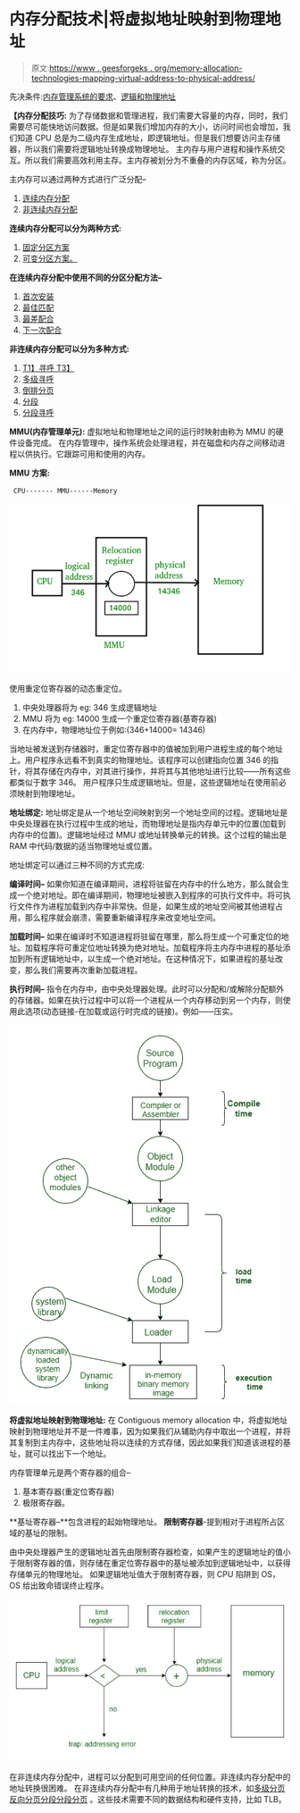 # 内存分配技术|将虚拟地址映射到物理地址

> 原文:[https://www . geesforgeks . org/memory-allocation-technologies-mapping-virtual-address-to-physical-address/](https://www.geeksforgeeks.org/memory-allocation-techniques-mapping-virtual-addresses-to-physical-addresses/)

先决条件:[内存管理系统的要求](https://www.geeksforgeeks.org/requirements-of-memory-management-system/)、[逻辑和物理地址](https://www.geeksforgeeks.org/logical-and-physical-address-in-operating-system/)

**【内存分配技巧:**
为了存储数据和管理进程，我们需要大容量的内存，同时，我们需要尽可能快地访问数据。但是如果我们增加内存的大小，访问时间也会增加，我们知道 CPU 总是为二级内存生成地址，即逻辑地址。但是我们想要访问主存储器，所以我们需要将逻辑地址转换成物理地址。
主内存与用户进程和操作系统交互。所以我们需要高效利用主存。主内存被划分为不重叠的内存区域，称为分区。

主内存可以通过两种方式进行广泛分配–

1.  [连续内存分配](https://www.geeksforgeeks.org/implementation-of-contiguous-memory-management-techniques/)
2.  [非连续内存分配](https://www.geeksforgeeks.org/non-contiguous-allocation-in-operating-system/)

**连续内存分配可以分为两种方式:**

1.  [固定分区方案](https://www.geeksforgeeks.org/fixed-or-static-partitioning-in-operating-system/)
2.  [可变分区方案。](https://www.geeksforgeeks.org/variable-or-dynamic-partitioning-in-operating-system/)

**在连续内存分配中使用不同的分区分配方法–**

1.  [首次安装](https://www.geeksforgeeks.org/first-fit-allocation-in-operating-systems/)
2.  [最佳匹配](https://www.geeksforgeeks.org/best-fit-allocation-in-operating-system/)
3.  [最差配合](https://www.geeksforgeeks.org/worst-fit-allocation-in-operating-systems/)
4.  [下一次配合](https://www.geeksforgeeks.org/program-for-next-fit-algorithm-in-memory-management/)

**非连续内存分配可以分为多种方式:**

1.  [T1】寻呼 T3】](https://www.geeksforgeeks.org/paging-in-operating-system/)
2.  [多级寻呼](https://www.geeksforgeeks.org/multilevel-paging-in-operating-system/)
3.  [倒排分页](https://www.geeksforgeeks.org/inverted-page-table-in-operating-system/)
4.  [分段](https://www.geeksforgeeks.org/segmentation-in-operating-system/)
5.  [分段寻呼](https://www.geeksforgeeks.org/paged-segmentation-and-segmented-paging/)

**MMU(内存管理单元):**
虚拟地址和物理地址之间的运行时映射由称为 MMU 的硬件设备完成。
在内存管理中，操作系统会处理进程，并在磁盘和内存之间移动进程以供执行。它跟踪可用和使用的内存。

**MMU 方案:**

```
 CPU------- MMU------Memory 
```

![MMU scheme](img/af547e1f308f29fd25b4a0b9182ac121.png)

使用重定位寄存器的动态重定位。

1.  中央处理器将为 eg: 346 生成逻辑地址
2.  MMU 将为 eg: 14000 生成一个重定位寄存器(基寄存器)
3.  在内存中，物理地址位于例如:(346+14000= 14346)

当地址被发送到存储器时，重定位寄存器中的值被加到用户进程生成的每个地址上。用户程序永远看不到真实的物理地址。该程序可以创建指向位置 346 的指针，将其存储在内存中，对其进行操作，并将其与其他地址进行比较——所有这些都类似于数字 346。
用户程序只生成逻辑地址。但是，这些逻辑地址在使用前必须映射到物理地址。

**地址绑定:**
地址绑定是从一个地址空间映射到另一个地址空间的过程。逻辑地址是中央处理器在执行过程中生成的地址，而物理地址是指内存单元中的位置(加载到内存中的位置)。逻辑地址经过 MMU 或地址转换单元的转换。这个过程的输出是 RAM 中代码/数据的适当物理地址或位置。

地址绑定可以通过三种不同的方式完成:

**编译时间–**
如果你知道在编译期间，进程将驻留在内存中的什么地方，那么就会生成一个绝对地址。即在编译期间，物理地址被嵌入到程序的可执行文件中。将可执行文件作为进程加载到内存中非常快。但是，如果生成的地址空间被其他进程占用，那么程序就会崩溃，需要重新编译程序来改变地址空间。

**加载时间–**
如果在编译时不知道进程将驻留在哪里，那么将生成一个可重定位的地址。加载程序将可重定位地址转换为绝对地址。加载程序将主内存中进程的基址添加到所有逻辑地址中，以生成一个绝对地址。在这种情况下，如果进程的基址改变，那么我们需要再次重新加载进程。

**执行时间–**
指令在内存中，由中央处理器处理。此时可以分配和/或解除分配额外的存储器。如果在执行过程中可以将一个进程从一个内存移动到另一个内存，则使用此选项(动态链接-在加载或运行时完成的链接)。例如——压实。

![](img/0390db912c2809cd6448c881e3fd1531.png)

**将虚拟地址映射到物理地址:**
在 Contiguous memory allocation 中，将虚拟地址映射到物理地址并不是一件难事，因为如果我们从辅助内存中取出一个进程，并将其复制到主内存中，这些地址将以连续的方式存储，因此如果我们知道该进程的基址，就可以找出下一个地址。

内存管理单元是两个寄存器的组合–

1.  基本寄存器(重定位寄存器)
2.  极限寄存器。

**基址寄存器–**包含进程的起始物理地址。
**限制寄存器**-提到相对于进程所占区域的基址的限制。

由中央处理器产生的逻辑地址首先由限制寄存器检查，如果产生的逻辑地址的值小于限制寄存器的值，则存储在重定位寄存器中的基址被添加到逻辑地址中，以获得存储单元的物理地址。
如果逻辑地址值大于限制寄存器，则 CPU 陷阱到 OS，OS 给出致命错误终止程序。

![](img/9d03ff52ec14c6850a8ad0bb5c9c9efa.png)

在非连续内存分配中，进程可以分配到可用空间的任何位置。非连续内存分配中的地址转换很困难。
在非连续内存分配中有几种用于地址转换的技术，如[](https://www.geeksforgeeks.org/paging-in-operating-system/)[多级分页](https://www.geeksforgeeks.org/multilevel-paging-in-operating-system/)[反向分页](https://www.geeksforgeeks.org/inverted-page-table-in-operating-system/)[分段](https://www.geeksforgeeks.org/segmentation-in-operating-system/)[分段分页](https://www.geeksforgeeks.org/paged-segmentation-and-segmented-paging/) 。这些技术需要不同的数据结构和硬件支持，比如 TLB。